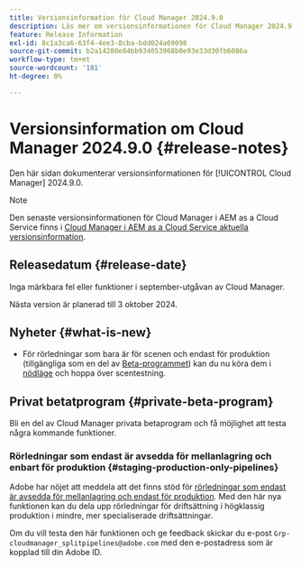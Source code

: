 ```yaml
---
title: Versionsinformation för Cloud Manager 2024.9.0
description: Läs mer om versionsinformationen för Cloud Manager 2024.9.0.
feature: Release Information
exl-id: 8c1a3ca6-63f4-4ee3-8cba-bdd024a69098
source-git-commit: b2a14280e84bb934053968b0e93e33d30fb6086a
workflow-type: tm+mt
source-wordcount: '181'
ht-degree: 0%

---
```


# Versionsinformation om Cloud Manager 2024.9.0 {#release-notes}

Den här sidan dokumenterar versionsinformationen för [!UICONTROL Cloud Manager] 2024.9.0.

>[!NOTE]
>
>Den senaste versionsinformationen för Cloud Manager i AEM as a Cloud Service finns i [Cloud Manager i AEM as a Cloud Service aktuella versionsinformation](https://experienceleague.adobe.com/en/docs/experience-manager-cloud-service/content/release-notes/cloud-manager/current).

## Releasedatum {#release-date}

Inga märkbara fel eller funktioner i september-utgåvan av Cloud Manager.

Nästa version är planerad till 3 oktober 2024.


## Nyheter {#what-is-new}

* För rörledningar som bara är för scenen och endast för produktion (tillgängliga som en del av [Beta-programmet](#staging-production-only-pipelines)) kan du nu köra dem i [nödläge](/help/using/stage-prod-only.md#emergency-mode) och hoppa över scentestning.

## Privat betatprogram {#private-beta-program}

Bli en del av Cloud Manager privata betaprogram och få möjlighet att testa några kommande funktioner.


### Rörledningar som endast är avsedda för mellanlagring och enbart för produktion {#staging-production-only-pipelines}

Adobe har nöjet att meddela att det finns stöd för [rörledningar som endast är avsedda för mellanlagring och endast för produktion](/help/using/stage-prod-only.md). Med den här nya funktionen kan du dela upp rörledningar för driftsättning i högklassig produktion i mindre, mer specialiserade driftsättningar.

Om du vill testa den här funktionen och ge feedback skickar du e-post `Grp-cloudmanager_splitpipelines@adobe.com` med den e-postadress som är kopplad till din Adobe ID.

<!-- ## Bug fixes

* text

## Known Issues {#known-issues}

{{content-copy-known-issues}} LEAVE IN??? -->
